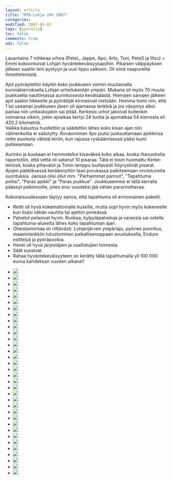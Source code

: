 ```yaml
--- 
layout: article 
title: "MTB-Lohja 24h 2007" 
categories: 
modified: 2007-05-03 
tags: [pyöräily]
toc: false 
comments: true 
ads: false 
--- 
```


Lauantaina 7 rohkeaa urhoa (PeteL, Jappe, Apo, Arto, Toni, PeteS ja
Iltsu) + Emmi kokoontuivat Lohjan hyväntekeväisyysajoihin. Pikaisen
välppäyksen jälkeen saatiin leiri pystyyn ja uusi lippu salkoon. Oli
siinä naapureilla ihmettelemistä.

Ajot pyöräytettiin käytiin koko joukkueen voimin muutamalla
kunniakierroksella Lohjan urheilukentän ympäri. Mukana oli myös 70 muuta
joukkuetta nauttimassa aurinkoisesta kevätsäästä. Hienojen sanojen
jälkeen ajot saatiin liikkeelle ja pyöräilijät kirmasivat metsään. Homma
toimi niin, että 1 tai useampi joukkueen jäsen oli ajamassa lenkkiä ja
jos väsymys alkoi painaa niin unitaukojakin sai pitää. Kerkesix urhot
jakoivat kuitenkin voimansa oikein, joten ajoaikaa kertyi 24 tuntia ja
ajomatkaa 54 kierrosta eli 420,2 kilometriä.\
Vaikka kalustoa huollettiin ja säädettiin lähes koko kisan ajan niin
välinerikoilta ei säästytty. Kovaonninen Ilpo joutui juoksuttamaan
ajokkinsa reitin puolesta välistä leiriin, kun rajussa ryskäämisessä
pääsi kumi puhkeamaan.

Aurinko ja kuukaan ei hemmotellut kisaväkeä koko aikaa, koska
iltanuotiolta raportoitiin, että vettä oli satanut 10 pisaraa. Tätä ei
tosin huomattu Kerke-leirissä, koska pihavalot ja Tonin lamppu
luultavasti höyrystivät pisarat.\
Ajojen päätöksessä keräännyttiin taas porukassa palkitsemaan
onnistuneita suorituksia. Jaossa olisi ollut mm. "Parhaimmat pannut",
"Tapahtuma poliisi", "Paras ajokki" ja "Paras joukkue". Joukkueemme ei
tällä kerralla päässyt palkinnoille, joten ensi vuodeksi jää vähän
parannettavaa.

Kokonaisuudessaan täytyy sanoa, että tapahtuma oli erinomainen paketti.

-   Reitti oli hyvä kokemattomalle kuskille, mutta sopi hyvin myös
    kokeneelle kun lisäsi vähän vauhtia tai ajettiin pimeässä.
-   Palvelut pelasivat hyvin. Ruokaa, kylpyläpalveluja ja varaosia sai
    ostella tapahtuma-alueelta lähes koko tapahtuman ajan.
-   Oheistoimintaa oli riittävästi. Lohjanjärven ympäriajo, pyörien
    punnitus, maastolenkkiin tutustuminen paikallisenoppaan
    avustuksella, Enduro esittelyä ja pyöräpooloa.
-   Henki oli hyvä järjestäjien ja osallistujien toimesta.
-   Säät suosivat.
-   Rahaa hyväntekeväisyyteen on kerätty tällä tapahtumalla yli 100 000
    euroa kahdeksan vuoden aikana!!

<div class="image-gallery">

-   [![](/Media/Default/ImageGalleries/mtb-Lohja-24h-2007/Thumbnails/mtb%20lohja%2024%202007%2001b.jpg)](/Media/Default/ImageGalleries/mtb-Lohja-24h-2007/mtb%20lohja%2024%202007%2001b.jpg)
-   [![](/Media/Default/ImageGalleries/mtb-Lohja-24h-2007/Thumbnails/mtb%20lohja%2024%202007%2001c.jpg)](/Media/Default/ImageGalleries/mtb-Lohja-24h-2007/mtb%20lohja%2024%202007%2001c.jpg)
-   [![](/Media/Default/ImageGalleries/mtb-Lohja-24h-2007/Thumbnails/mtb%20lohja%2024%202007%2001d.jpg)](/Media/Default/ImageGalleries/mtb-Lohja-24h-2007/mtb%20lohja%2024%202007%2001d.jpg)
-   [![](/Media/Default/ImageGalleries/mtb-Lohja-24h-2007/Thumbnails/mtb%20lohja%2024%202007%2002b.jpg)](/Media/Default/ImageGalleries/mtb-Lohja-24h-2007/mtb%20lohja%2024%202007%2002b.jpg)
-   [![](/Media/Default/ImageGalleries/mtb-Lohja-24h-2007/Thumbnails/mtb%20lohja%2024%202007%2003b.jpg)](/Media/Default/ImageGalleries/mtb-Lohja-24h-2007/mtb%20lohja%2024%202007%2003b.jpg)
-   [![](/Media/Default/ImageGalleries/mtb-Lohja-24h-2007/Thumbnails/mtb%20lohja%2024%202007%2004b.jpg)](/Media/Default/ImageGalleries/mtb-Lohja-24h-2007/mtb%20lohja%2024%202007%2004b.jpg)
-   [![](/Media/Default/ImageGalleries/mtb-Lohja-24h-2007/Thumbnails/mtb%20lohja%2024%202007%2005b.jpg)](/Media/Default/ImageGalleries/mtb-Lohja-24h-2007/mtb%20lohja%2024%202007%2005b.jpg)
-   [![](/Media/Default/ImageGalleries/mtb-Lohja-24h-2007/Thumbnails/mtb%20lohja%2024%202007%2006b.jpg)](/Media/Default/ImageGalleries/mtb-Lohja-24h-2007/mtb%20lohja%2024%202007%2006b.jpg)
-   [![](/Media/Default/ImageGalleries/mtb-Lohja-24h-2007/Thumbnails/mtb%20lohja%2024%202007%2007b.jpg)](/Media/Default/ImageGalleries/mtb-Lohja-24h-2007/mtb%20lohja%2024%202007%2007b.jpg)
-   [![](/Media/Default/ImageGalleries/mtb-Lohja-24h-2007/Thumbnails/mtb%20lohja%2024%202007%2009b.jpg)](/Media/Default/ImageGalleries/mtb-Lohja-24h-2007/mtb%20lohja%2024%202007%2009b.jpg)
-   [![](/Media/Default/ImageGalleries/mtb-Lohja-24h-2007/Thumbnails/mtb%20lohja%2024%202007%2010b.jpg)](/Media/Default/ImageGalleries/mtb-Lohja-24h-2007/mtb%20lohja%2024%202007%2010b.jpg)
-   [![](/Media/Default/ImageGalleries/mtb-Lohja-24h-2007/Thumbnails/mtb%20lohja%2024%202007%2012b.jpg)](/Media/Default/ImageGalleries/mtb-Lohja-24h-2007/mtb%20lohja%2024%202007%2012b.jpg)
-   [![](/Media/Default/ImageGalleries/mtb-Lohja-24h-2007/Thumbnails/mtb%20lohja%2024%202007%2014b.jpg)](/Media/Default/ImageGalleries/mtb-Lohja-24h-2007/mtb%20lohja%2024%202007%2014b.jpg)
-   [![](/Media/Default/ImageGalleries/mtb-Lohja-24h-2007/Thumbnails/mtb%20lohja%2024%202007%2015b.jpg)](/Media/Default/ImageGalleries/mtb-Lohja-24h-2007/mtb%20lohja%2024%202007%2015b.jpg)
-   [![](/Media/Default/ImageGalleries/mtb-Lohja-24h-2007/Thumbnails/mtb%20lohja%2024%202007%2016b.jpg)](/Media/Default/ImageGalleries/mtb-Lohja-24h-2007/mtb%20lohja%2024%202007%2016b.jpg)
-   [![](/Media/Default/ImageGalleries/mtb-Lohja-24h-2007/Thumbnails/mtb%20lohja%2024%202007%2017b.jpg)](/Media/Default/ImageGalleries/mtb-Lohja-24h-2007/mtb%20lohja%2024%202007%2017b.jpg)
-   [![](/Media/Default/ImageGalleries/mtb-Lohja-24h-2007/Thumbnails/mtb%20lohja%2024%202007%2018b.jpg)](/Media/Default/ImageGalleries/mtb-Lohja-24h-2007/mtb%20lohja%2024%202007%2018b.jpg)
-   [![](/Media/Default/ImageGalleries/mtb-Lohja-24h-2007/Thumbnails/mtb%20lohja%2024%202007%2020b.jpg)](/Media/Default/ImageGalleries/mtb-Lohja-24h-2007/mtb%20lohja%2024%202007%2020b.jpg)
-   [![](/Media/Default/ImageGalleries/mtb-Lohja-24h-2007/Thumbnails/mtb%20lohja%2024%202007%2021b.jpg)](/Media/Default/ImageGalleries/mtb-Lohja-24h-2007/mtb%20lohja%2024%202007%2021b.jpg)
-   [![](/Media/Default/ImageGalleries/mtb-Lohja-24h-2007/Thumbnails/mtb%20lohja%2024%202007%2023b.jpg)](/Media/Default/ImageGalleries/mtb-Lohja-24h-2007/mtb%20lohja%2024%202007%2023b.jpg)
-   [![](/Media/Default/ImageGalleries/mtb-Lohja-24h-2007/Thumbnails/mtb%20lohja%2024%202007%2024b.jpg)](/Media/Default/ImageGalleries/mtb-Lohja-24h-2007/mtb%20lohja%2024%202007%2024b.jpg)
-   [![](/Media/Default/ImageGalleries/mtb-Lohja-24h-2007/Thumbnails/mtb%20lohja%2024%202007%2025b.jpg)](/Media/Default/ImageGalleries/mtb-Lohja-24h-2007/mtb%20lohja%2024%202007%2025b.jpg)
-   [![](/Media/Default/ImageGalleries/mtb-Lohja-24h-2007/Thumbnails/mtb%20lohja%2024%202007%2026b.jpg)](/Media/Default/ImageGalleries/mtb-Lohja-24h-2007/mtb%20lohja%2024%202007%2026b.jpg)
-   [![](/Media/Default/ImageGalleries/mtb-Lohja-24h-2007/Thumbnails/mtb%20lohja%2024%202007%2027b.jpg)](/Media/Default/ImageGalleries/mtb-Lohja-24h-2007/mtb%20lohja%2024%202007%2027b.jpg)
-   [![](/Media/Default/ImageGalleries/mtb-Lohja-24h-2007/Thumbnails/mtb%20lohja%2024%202007%2028b.jpg)](/Media/Default/ImageGalleries/mtb-Lohja-24h-2007/mtb%20lohja%2024%202007%2028b.jpg)
-   [![](/Media/Default/ImageGalleries/mtb-Lohja-24h-2007/Thumbnails/mtb%20lohja%2024%202007%2029b.jpg)](/Media/Default/ImageGalleries/mtb-Lohja-24h-2007/mtb%20lohja%2024%202007%2029b.jpg)
-   [![](/Media/Default/ImageGalleries/mtb-Lohja-24h-2007/Thumbnails/mtb%20lohja%2024%202007%2030b.jpg)](/Media/Default/ImageGalleries/mtb-Lohja-24h-2007/mtb%20lohja%2024%202007%2030b.jpg)
-   [![](/Media/Default/ImageGalleries/mtb-Lohja-24h-2007/Thumbnails/mtb%20lohja%2024%202007%2036b.jpg)](/Media/Default/ImageGalleries/mtb-Lohja-24h-2007/mtb%20lohja%2024%202007%2036b.jpg)
-   [![](/Media/Default/ImageGalleries/mtb-Lohja-24h-2007/Thumbnails/mtb%20lohja%2024%202007%2037b.jpg)](/Media/Default/ImageGalleries/mtb-Lohja-24h-2007/mtb%20lohja%2024%202007%2037b.jpg)
-   [![](/Media/Default/ImageGalleries/mtb-Lohja-24h-2007/Thumbnails/mtb%20lohja%2024%202007%2038b.jpg)](/Media/Default/ImageGalleries/mtb-Lohja-24h-2007/mtb%20lohja%2024%202007%2038b.jpg)
-   [![](/Media/Default/ImageGalleries/mtb-Lohja-24h-2007/Thumbnails/mtb%20lohja%2024%202007%2039b.jpg)](/Media/Default/ImageGalleries/mtb-Lohja-24h-2007/mtb%20lohja%2024%202007%2039b.jpg)
-   [![](/Media/Default/ImageGalleries/mtb-Lohja-24h-2007/Thumbnails/mtb%20lohja%2024%202007%2040b.jpg)](/Media/Default/ImageGalleries/mtb-Lohja-24h-2007/mtb%20lohja%2024%202007%2040b.jpg)
-   [![](/Media/Default/ImageGalleries/mtb-Lohja-24h-2007/Thumbnails/mtb%20lohja%2024%202007%2041b.jpg)](/Media/Default/ImageGalleries/mtb-Lohja-24h-2007/mtb%20lohja%2024%202007%2041b.jpg)
-   [![](/Media/Default/ImageGalleries/mtb-Lohja-24h-2007/Thumbnails/mtb%20lohja%2024%202007%2042b.jpg)](/Media/Default/ImageGalleries/mtb-Lohja-24h-2007/mtb%20lohja%2024%202007%2042b.jpg)

</div>
